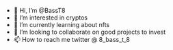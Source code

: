 - 👋 Hi, I’m @BassT8
- 👀 I’m interested in cryptos
- 🌱 I’m currently learning about nfts
- 💞️ I’m looking to collaborate on good projects to invest
- 📫 How to reach me twitter @ 8_bass_t_8

<!---
BassT8/BassT8 is a ✨ special ✨ repository because its `README.md` (this file) appears on your GitHub profile.
You can click the Preview link to take a look at your changes.
--->
